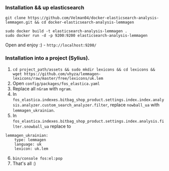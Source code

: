 ### Installation && up elasticsearch
```
git clone https://github.com/Velman04/docker-elasticsearch-analysis-lemmagen.git && cd docker-elasticsearch-analysis-lemmagen

sudo docker build -t elasticsearch-analysis-lemmagen .
sudo docker run -d -p 9200:9200 elasticsearch-analysis-lemmagen
```
Open and enjoy :) - `http://localhost:9200/`

### Installation into a project (Sylius).
1. `cd project_path/assets && sudo mkdir lexicons && cd lexicons && wget https://github.com/vhyza/lemmagen-lexicons/raw/master/free/lexicons/uk.lem`
2. Open `config/packages/fos_elastica.yaml`
3. Replace all `nGram` with `ngram`.
4. In `fos_elastica.indexes.bitbag_shop_product.settings.index.index.analysis.analyzer.custom_search_analyzer.filter`, replace `nowball_ua` with `lemmagen_ukrainian`.
5. In `fos_elastica.indexes.bitbag_shop_product.settings.index.analysis.filter.snowball_ua` replace to
```
lemmagen_ukrainian:
    type: lemmagen
    language: uk
    lexicon: uk.lem
```
6. `bin/console fos:el:pop`
7. That's all :)
